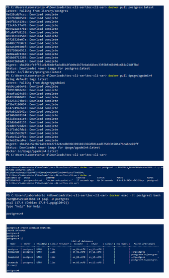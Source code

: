 ![alt text](image.png)

![alt text](image-1.png)

![alt text](image-3.png)

![alt text](image-2.png)